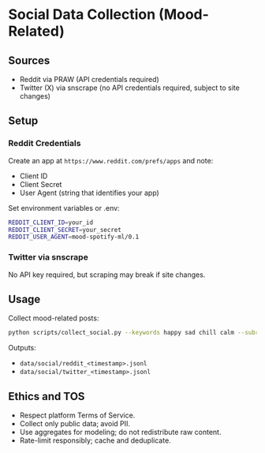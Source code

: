 # Social Data Collection (Mood-Related)

## Sources
- Reddit via PRAW (API credentials required)
- Twitter (X) via snscrape (no API credentials required, subject to site changes)

## Setup

### Reddit Credentials
Create an app at `https://www.reddit.com/prefs/apps` and note:
- Client ID
- Client Secret
- User Agent (string that identifies your app)

Set environment variables or .env:
```bash
REDDIT_CLIENT_ID=your_id
REDDIT_CLIENT_SECRET=your_secret
REDDIT_USER_AGENT=mood-spotify-ml/0.1
```

### Twitter via snscrape
No API key required, but scraping may break if site changes.

## Usage
Collect mood-related posts:
```bash
python scripts/collect_social.py --keywords happy sad chill calm --subreddits Music listentothis --reddit-limit 200 --twitter-limit 200 --outdir data/social
```

Outputs:
- `data/social/reddit_<timestamp>.jsonl`
- `data/social/twitter_<timestamp>.jsonl`

## Ethics and TOS
- Respect platform Terms of Service.
- Collect only public data; avoid PII.
- Use aggregates for modeling; do not redistribute raw content.
- Rate-limit responsibly; cache and deduplicate.

